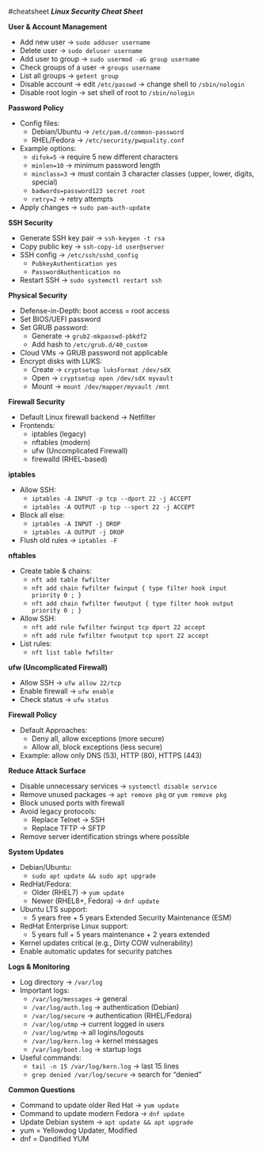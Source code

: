 #cheatsheet 
***Linux Security Cheat Sheet***

**User & Account Management**
- Add new user → `sudo adduser username`
- Delete user → `sudo deluser username`
- Add user to group → `sudo usermod -aG group username`
- Check groups of a user → `groups username`
- List all groups → `getent group`
- Disable account → edit `/etc/passwd` → change shell to `/sbin/nologin`
- Disable root login → set shell of root to `/sbin/nologin`

**Password Policy**
- Config files:
  - Debian/Ubuntu → `/etc/pam.d/common-password`
  - RHEL/Fedora → `/etc/security/pwquality.conf`
- Example options:
  - `difok=5` → require 5 new different characters
  - `minlen=10` → minimum password length
  - `minclass=3` → must contain 3 character classes (upper, lower, digits, special)
  - `badwords=password123 secret root`
  - `retry=2` → retry attempts
- Apply changes → `sudo pam-auth-update`

**SSH Security**
- Generate SSH key pair → `ssh-keygen -t rsa`
- Copy public key → `ssh-copy-id user@server`
- SSH config → `/etc/ssh/sshd_config`
  - `PubkeyAuthentication yes`
  - `PasswordAuthentication no`
- Restart SSH → `sudo systemctl restart ssh`

**Physical Security**
- Defense-in-Depth: boot access = root access
- Set BIOS/UEFI password
- Set GRUB password:
  - Generate → `grub2-mkpasswd-pbkdf2`
  - Add hash to `/etc/grub.d/40_custom`
- Cloud VMs → GRUB password not applicable
- Encrypt disks with LUKS:
  - Create → `cryptsetup luksFormat /dev/sdX`
  - Open → `cryptsetup open /dev/sdX myvault`
  - Mount → `mount /dev/mapper/myvault /mnt`

**Firewall Security**
- Default Linux firewall backend → Netfilter
- Frontends:
  - iptables (legacy)
  - nftables (modern)
  - ufw (Uncomplicated Firewall)
  - firewalld (RHEL-based)

**iptables**
- Allow SSH:
  - `iptables -A INPUT -p tcp --dport 22 -j ACCEPT`
  - `iptables -A OUTPUT -p tcp --sport 22 -j ACCEPT`
- Block all else:
  - `iptables -A INPUT -j DROP`
  - `iptables -A OUTPUT -j DROP`
- Flush old rules → `iptables -F`

**nftables**
- Create table & chains:
  - `nft add table fwfilter`
  - `nft add chain fwfilter fwinput { type filter hook input priority 0 ; }`
  - `nft add chain fwfilter fwoutput { type filter hook output priority 0 ; }`
- Allow SSH:
  - `nft add rule fwfilter fwinput tcp dport 22 accept`
  - `nft add rule fwfilter fwoutput tcp sport 22 accept`
- List rules:
  - `nft list table fwfilter`

**ufw (Uncomplicated Firewall)**
- Allow SSH → `ufw allow 22/tcp`
- Enable firewall → `ufw enable`
- Check status → `ufw status`

**Firewall Policy**
- Default Approaches:
  - Deny all, allow exceptions (more secure)
  - Allow all, block exceptions (less secure)
- Example: allow only DNS (53), HTTP (80), HTTPS (443)

**Reduce Attack Surface**
- Disable unnecessary services → `systemctl disable service`
- Remove unused packages → `apt remove pkg` or `yum remove pkg`
- Block unused ports with firewall
- Avoid legacy protocols:
  - Replace Telnet → SSH
  - Replace TFTP → SFTP
- Remove server identification strings where possible

**System Updates**
- Debian/Ubuntu:
  - `sudo apt update && sudo apt upgrade`
- RedHat/Fedora:
  - Older (RHEL7) → `yum update`
  - Newer (RHEL8+, Fedora) → `dnf update`
- Ubuntu LTS support:
  - 5 years free + 5 years Extended Security Maintenance (ESM)
- RedHat Enterprise Linux support:
  - 5 years full + 5 years maintenance + 2 years extended
- Kernel updates critical (e.g., Dirty COW vulnerability)
- Enable automatic updates for security patches

**Logs & Monitoring**
- Log directory → `/var/log`
- Important logs:
  - `/var/log/messages` → general
  - `/var/log/auth.log` → authentication (Debian)
  - `/var/log/secure` → authentication (RHEL/Fedora)
  - `/var/log/utmp` → current logged in users
  - `/var/log/wtmp` → all logins/logouts
  - `/var/log/kern.log` → kernel messages
  - `/var/log/boot.log` → startup logs
- Useful commands:
  - `tail -n 15 /var/log/kern.log` → last 15 lines
  - `grep denied /var/log/secure` → search for “denied”

**Common Questions**
- Command to update older Red Hat → `yum update`
- Command to update modern Fedora → `dnf update`
- Update Debian system → `apt update && apt upgrade`
- yum = Yellowdog Updater, Modified
- dnf = Dandified YUM
